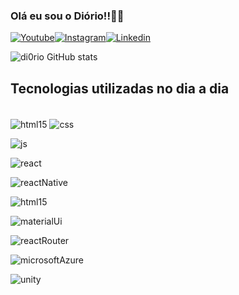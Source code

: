 ### Olá eu sou o Diório!!🤗🤗

[![Youtube](https://img.shields.io/badge/YouTube-FF0000?style=for-the-badge&logo=youtube&logoColor=white)](https://www.youtube.com/channel/UCm5Nnkm-5JYL67tA1g2_w7w)[![Instagram](https://img.shields.io/badge/Instagram-E4405F?style=for-the-badge&logo=instagram&logoColor=white)](https://www.instagram.com/di0riocaua/)[![Linkedin](https://img.shields.io/badge/LinkedIn-0077B5?style=for-the-badge&logo=linkedin&logoColor=white)](https://www.linkedin.com/in/cau%C3%A3-di%C3%B3rio-245013296/)

![di0rio GitHub stats](https://github-readme-stats.vercel.app/api?username=di0rio&show_icons=true&theme=dracula)

<!-- ![Top Langs](https://github-readme-stats.vercel.app/api/top-langs/?username=di0rio&size_weight=0.5&count_weight=0.5) -->

## Tecnologias utilizadas no dia a dia

<div style="display: inline_block"> <br/>
<img align="center" alt="html15" src="https://img.shields.io/badge/HTML5-E34F26?style=for-the-badge&logo=html5&logoColor=white">

<img align="center" alt="css" src="https://img.shields.io/badge/CSS3-1572B6?style=for-the-badge&logo=css3&logoColor=white">

<img align="center" alt="js" src="https://img.shields.io/badge/JavaScript-F7DF1E?style=for-the-badge&logo=javascript&logoColor=black
">

<img align="center" alt="react" src="https://img.shields.io/badge/React-20232A?style=for-the-badge&logo=react&logoColor=61DAFB
">

<img align="center" alt="reactNative" src="https://img.shields.io/badge/React_Native-20232A?style=for-the-badge&logo=react&logoColor=61DAFB
">

<img align="center" alt="html15" src="https://img.shields.io/badge/Tailwind_CSS-38B2AC?style=for-the-badge&logo=tailwind-css&logoColor=white
">

<img align="center" alt="materialUi" src="https://img.shields.io/badge/Material--UI-0081CB?style=for-the-badge&logo=material-ui&logoColor=white
">

<img align="center" alt="reactRouter" src="https://img.shields.io/badge/React_Router-CA4245?style=for-the-badge&logo=react-router&logoColor=white
">

<img align="center" alt="microsoftAzure" src="https://img.shields.io/badge/Microsoft_Azure-0089D6?style=for-the-badge&logo=microsoft-azure&logoColor=white
">

<img align="center" alt="unity" src="https://img.shields.io/badge/Unity-100000?style=for-the-badge&logo=unity&logoColor=white
">

</div>
